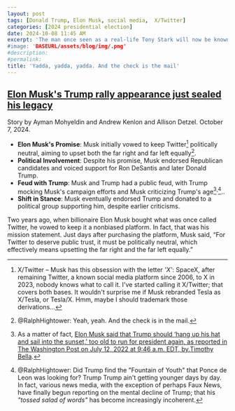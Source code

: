 ```yaml
---
layout: post
tags: [Donald Trump, Elon Musk, social media,  X/Twitter]
categories: [2024 presidential election]
date: 2024-10-08 11:45 AM
excerpt: 'The man once seen as a real-life Tony Stark will now be known as the man who traded in his reputation and self-professed principles to bend the knee to Trump.$
#image: 'BASEURL/assets/blog/img/.png'
#description:
#permalink:
title: 'Yadda, yadda, yadda. And the check is the mail'
---
```



## [Elon Musk's Trump rally appearance just sealed his legacy](https://www.msnbc.com/top-stories/latest/elon-musk-donald-trump-butler-rally-endorsement-rcna174314)
Story by Ayman Mohyeldin and Andrew Kenlon and Allison Detzel. October 7, 2024.

- **Elon Musk's Promise**: Musk initially vowed to keep Twitter[^11] politically neutral, aiming to upset both the far right and far left equally[^12].
- **Political Involvement**: Despite his promise, Musk endorsed Republican candidates and voiced support for Ron DeSantis and later Donald Trump.
- **Feud with Trump**: Musk and Trump had a public feud, with Trump mocking Musk's campaign efforts and Musk criticizing Trump's age[^13]<sup>,</sup>[^14]..
- **Shift in Stance**: Musk eventually endorsed Trump and donated to a political group supporting him, despite earlier criticisms.

Two years ago, when billionaire Elon Musk bought what was once called Twitter, he vowed to keep it a nonbiased platform. In fact, that was his mission statement. Just days after purchasing the platform, Musk said, “For Twitter to deserve public trust, it must be politically neutral, which effectively means upsetting the far right and the far left equally.”

[^11]: X/Twitter – Musk has this obsession with the letter *'X'*: SpaceX, after remaining Twitter, a known social media platform since 2006, to X in 2023, nobody knows what to call it. I've started calling it X/Twitter; that covers both bases. It wouldn't surprise me if Musk rebranded Tesla as X/Tesla, or Tesla/X. Hmm, maybe I should trademark those derivations...
[^12]: @RalphHightower: Yeah, yeah. And the check is in the mail[^15]. 
[^13]: As a matter of fact, [Elon Musk said that Trump should ‘hang up his hat and sail into the sunset,’ too old to run for president again, as reported in The Washington Post on July 12, 2022 at 9:46 a.m. EDT, by.Timothy Bella](https://www.washingtonpost.com/politics/2022/07/12/elon-musk-trump-twitter-president-2024/).
[^14]: @RalphHightower: Did Trump find the "Fountain of Youth" that Ponce de Leon was looking for? Trump Trump ain't getting younger days by day. In fact, various news media, with the exception of perhaps Faux News, have finally begun reporting on the mental decline of Trump; that his *"tossed salad of words"* has become increasingly incoherent. 
[^15]: *"The check is in the mail"* is a euphemism that often used in a dismissive or sarcastic context, suggesting that the speaker is avoiding responsibility or is unreliable.
